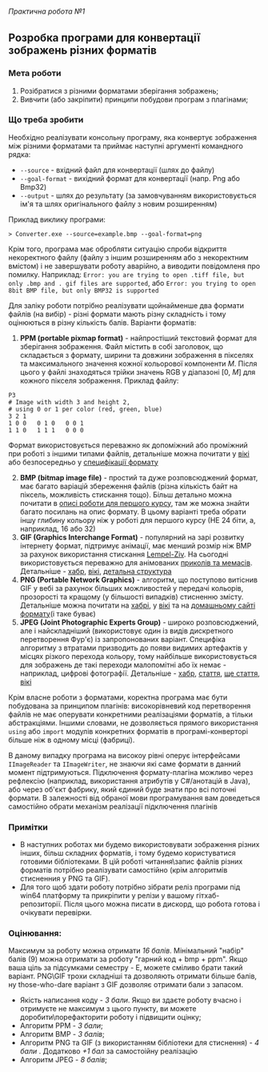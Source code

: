 ###### Практична робота №1
## Розробка програми для конвертації зображень різних форматів

### Мета роботи
1) Розібратися з різними форматами зберігання зображень;
2) Вивчити (або закріпити) принципи побудови програм з плагінами;

### Що треба зробити
Необхідно реалізувати консольну програму, яка конвертує зображення між різними форматами та приймає наступні аргументі командного рядка:

- `--source` - вхідний файл для конвертації (шлях до файлу)
- `--goal-format` - вихідний формат для конвертації (напр. Png або Bmp32)
- `--output` - шлях до результату (за замовчуванням використовується ім'я та шлях оригінального файлу з новим розширенням)

Приклад виклику програми:
```
> Converter.exe --source=example.bmp --goal-format=png
```

Крім того, програма має обробляти ситуацію спроби відкриття некоректного файлу (файлу з іншим розширенням або з некоректним вмістом) і не завершувати роботу аварійно, а виводити повідомленя про помилку. Наприклад: `Error: you are trying to open .tiff file, but only .bmp and . gif files are supported`, або `Error: you trying to open 8bit BMP file, but only BMP32 is supported`

Для заліку роботи потрібно реалізувати щойнайменше два формати файлів (на вибір) - різні формати мають різну складність і тому оцінюються в різну кількість балів. Варіанти форматів:
1. **PPM (portable pixmap format)** - найпростіший текстовий формат для зберігання зображення. Файл містить в собі заголовок, що складається з формату, ширини та довжини зображення в пікселях та максимального значення кожної кольорової компоненти _M_. Після цього у файлі знаходяться трійки значень RGB у діапазоні [0, _M_] для кожного пікселя зображення. Приклад файлу:
```
P3
# Image with width 3 and height 2,
# using 0 or 1 per color (red, green, blue)
3 2 1
1 0 0   0 1 0   0 0 1
1 1 0   1 1 1   0 0 0
```
Формат використовується переважно як допоміжний або проміжний при роботі з іншими типами файлів, детальніше можна почитати у [вікі](https://en.wikipedia.org/wiki/Netpbm#File_formats) або безпосередньо у [специфікації формату](http://netpbm.sourceforge.net/doc/ppm.html)

2. **BMP (bitmap image file)** - простий та дуже розповсюджений формат, має багато варіацій збереження файлів (різна кількість байт на піксель, можливість стискання тощо). Більш детально можна почитати в [описі роботи для першого курсу](https://github.com/ProgramEngineeringKPI/Introduction-To-Programming/blob/master/labs_spring_2020/assignment_4.md), там же можна знайти багато посилань на опис формату. В цьому варіанті треба обрати іншу глибину кольору ніж у роботі для першого курсу (НЕ 24 біти, а, наприклад, 16 або 32)
3. **GIF (Graphics Interchange Format)** - популярний на зарі розвитку інтернету формат, підтримує анімації, має менший  розмір ніж BMP за рахунок використання стискання [Lempel-Ziv](https://en.wikipedia.org/wiki/Lempel%E2%80%93Ziv%E2%80%93Welch). На сьогодні використовується переважно для анімованих [приколів та мемасів](https://giphy.com/). Детальніше - [хабр](https://habr.com/ru/post/127083/), [вікі](https://en.wikipedia.org/wiki/GIF), [детальна структура](https://www.fileformat.info/format/gif/egff.htm)
4. **PNG (Portable Network Graphics)** - алгоритм, що поступово витіснив GIF у вебі за рахунок більших можливостей у передачі кольорів, прозорості та кращому (у більшості випадків) стисненню змісту. Детальніше можна почитати на [хабрі](https://habr.com/ru/post/130472/), у [вікі](https://en.wikipedia.org/wiki/Portable_Network_Graphics) та на [домашньому сайті формату](http://www.libpng.org/pub/png/)(і таке буває)
6. **JPEG (Joint Photographic Experts Group)** - широко розповсюджений, але і найскладніший (використовує один із видів дискретного перетворення Фур'є) із запропонованих варіант. Специфіка алгоритму з втратами призводить до появи видимих артефактів у місцях різкого перехода кольору, тому найбільше використовується для зображень де такі переходи малопомітні або їх немає - наприклад, цифрові фотографії. Детальніше - [хабр](https://habr.com/ru/post/102521/), [стаття](https://www.freecodecamp.org/news/how-jpg-works-a4dbd2316f35/), [ще стаття](https://arjunsreedharan.org/post/146070390717/jpeg-101-how-does-jpeg-work#:~:text=JPEG%20is%20a%20lossy%20compression,we%20do%20brightness%20(luminance).), [вікі](https://en.wikipedia.org/wiki/JPEG)

Крім власне роботи з форматами, коректна програма має бути побудована за принципом плагінів: високорівневий код перетворення файлів не має оперувати конкретними реалізаціями форматів, а тільки абстракціями. Іншими словами, не дозволяється прямого використання `using` або `import` модулів конкретних форматів в програмі-конверторі більше ніж в одному місці (фабриці).

В даному випадку програма на високоу рівні оперує інтерфейсами `IImageReader` та `IImageWriter`, не знаючи які саме формати в данний момент підтримуються. Підключення формату-плагіна можливо через рефлексію (наприклад, використання атрибутів у C#/анотацій в Java), або через об'єкт фабрику, який єдиний буде знати про всі поточні формати. В залежності від обраної мови програмування вам доведеться самостійно обрати механізм реалізації підключення плагінів

### Примітки
- В наступних роботах ми будемо використовувати зображення різних інших, більш складних форматів, і тому будемо користуватися готовими бібліотеками. В цій роботі читання\запис файлів різних форматів потрібно реалізувати самостійно (крім алгоритмів стисненния у PNG та GIF).
- Для того щоб здати роботу потрібно зібрати реліз програми під win64 платформу та прикріпити у релізи у вашому гітхаб-репозиторії. Після цього можна писати в дискорд, що робота готова і очікувати перевірки.


### Оцінювання:
Максимум за роботу можна отримати _16 балів_. Мінімальний "набір" балів (9) можна отримати за роботу "гарний код + bmp + ppm". Якщо ваша ціль за підсумками семестру - Е, можете сміливо брати такий варіант. PNG\GIF трохи складніші та дозволяють отримати більше балів, ну those-who-dare варіант з GIF дозволяє отримати бали з запасом.
- Якість написання коду - _3 бали_. Якщо ви здаєте роботу вчасно і отримуєте не максимум з цього пункту, ви можете доробити\порефакторити роботу і підвищити оцінку;
- Алгоритм PPM - _3 бали_;
- Алгоритм BMP - _3 балів_;
- Алгоритм PNG та GIF (з використанням бібліотеки для стиснення) - _4 бали_ . Додатково _+1 бал_ за самостоійну реалізацію
- Алгоритм JPEG - _8 балів_;

